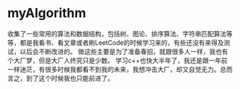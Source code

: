 # myAlgorithm

收集了一些常用的算法和数据结构，包括树、图论、排序算法、字符串匹配算法等等，都是我看书、看文章或者刷LeetCode的时候学习来的，有些还没有来得及测试，以后会不断改进的。
做这些主要是为了准备春招，就跟很多人一样，我也有个大厂梦，但是大厂人终究只是少数。
学习c++也快大半年了，我还是跟一年前一样迷茫，有很多时候我都看不到我的未来，我想冲击大厂，却又自觉无力。总而言之，到了这个时候我也只能前进了。
